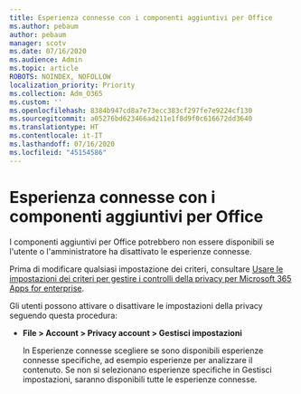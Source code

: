```yaml
---
title: Esperienza connesse con i componenti aggiuntivi per Office
ms.author: pebaum
author: pebaum
manager: scotv
ms.date: 07/16/2020
ms.audience: Admin
ms.topic: article
ROBOTS: NOINDEX, NOFOLLOW
localization_priority: Priority
ms.collection: Adm_O365
ms.custom: ''
ms.openlocfilehash: 8384b947cd8a7e73ecc383cf297fe7e9224cf130
ms.sourcegitcommit: a05276bd623466ad211e1f8d9f0c616672dd3640
ms.translationtype: HT
ms.contentlocale: it-IT
ms.lasthandoff: 07/16/2020
ms.locfileid: "45154586"
---
```

# <a name="connected-experience-with-office-add-ins"></a>Esperienza connesse con i componenti aggiuntivi per Office

I componenti aggiuntivi per Office potrebbero non essere disponibili se l'utente o l'amministratore ha disattivato le esperienze connesse.

Prima di modificare qualsiasi impostazione dei criteri, consultare [Usare le impostazioni dei criteri per gestire i controlli della privacy per Microsoft 365 Apps for enterprise](https://docs.microsoft.com/deployoffice/privacy/manage-privacy-controls).

Gli utenti possono attivare o disattivare le impostazioni della privacy seguendo questa procedura:

- **File > Account > Privacy account > Gestisci impostazioni** 

    In Esperienze connesse scegliere se sono disponibili esperienze connesse specifiche, ad esempio esperienze per analizzare il contenuto. Se non si selezionano esperienze specifiche in Gestisci impostazioni, saranno disponibili tutte le esperienze connesse.
